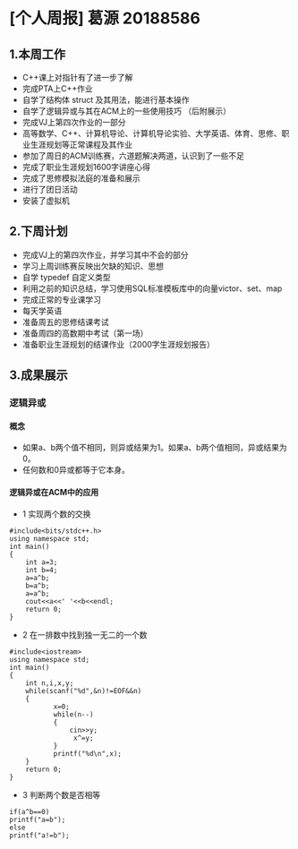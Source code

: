 # [个人周报] 葛源 20188586
## 1.本周工作
* C++课上对指针有了进一步了解
* 完成PTA上C++作业
* 自学了结构体 struct 及其用法，能进行基本操作
* 自学了逻辑异或与其在ACM上的一些使用技巧 （后附展示）
* 完成VJ上第四次作业的一部分
* 高等数学、C++、计算机导论、计算机导论实验、大学英语、体育、思修、职业生涯规划等正常课程及其作业
* 参加了周日的ACM训练赛，六道题解决两道，认识到了一些不足
* 完成了职业生涯规划1600字讲座心得
* 完成了思修模拟法庭的准备和展示
* 进行了团日活动
* 安装了虚拟机
## 2.下周计划
* 完成VJ上的第四次作业，并学习其中不会的部分
* 学习上周训练赛反映出欠缺的知识、思想
* 自学 typedef 自定义类型
* 利用之前的知识总结，学习使用SQL标准模板库中的向量victor、set、map
* 完成正常的专业课学习
* 每天学英语
* 准备周五的思修结课考试
* 准备周四的高数期中考试（第一场）
* 准备职业生涯规划的结课作业（2000字生涯规划报告）
## 3.成果展示

### 逻辑异或
#### 概念
* 如果a、b两个值不相同，则异或结果为1。如果a、b两个值相同，异或结果为0。
* 任何数和0异或都等于它本身。
#### 逻辑异或在ACM中的应用
* 1 实现两个数的交换
```
#include<bits/stdc++.h>
using namespace std;	
int main()
{
	int a=3;
	int b=4;
	a=a^b;
	b=a^b;
	a=a^b;
	cout<<a<<' '<<b<<endl;
	return 0;
}
```
* 2 在一排数中找到独一无二的一个数
```
#include<iostream>
using namespace std;
int main()
{
    int n,i,x,y;
    while(scanf("%d",&n)!=EOF&&n)
    {
           x=0;
           while(n--)
           {
               cin>>y;
                x^=y;    
           }        
           printf("%d\n",x);            
    }
    return 0;
}
```
* 3 判断两个数是否相等
```
if(a^b==0)
printf("a=b");
else 
printf("a!=b");
```
